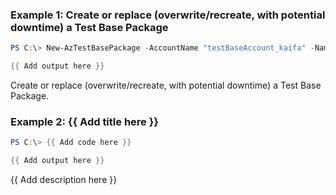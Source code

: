 ### Example 1: Create or replace (overwrite/recreate, with potential downtime) a Test Base Package
```powershell
PS C:\> New-AzTestBasePackage -AccountName "testBaseAccount_kaifa" -Name "package0902_test" -ResourceGroupName "testbase_rg" -Location "global"

{{ Add output here }}
```

Create or replace (overwrite/recreate, with potential downtime) a Test Base Package.

### Example 2: {{ Add title here }}
```powershell
PS C:\> {{ Add code here }}

{{ Add output here }}
```

{{ Add description here }}

